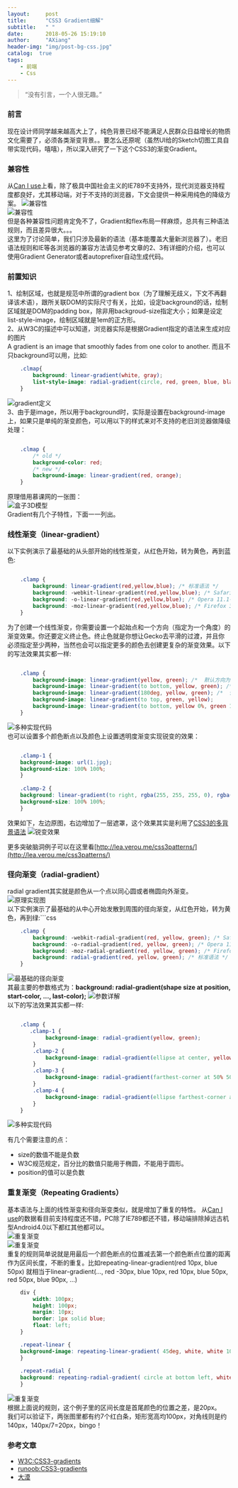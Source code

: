 ```yaml
---
layout:     post
title:      "CSS3 Gradient细解"
subtitle:   " "
date:       2018-05-26 15:19:10
author:     "AXiang"
header-img: "img/post-bg-css.jpg"
catalog:  true
tags:
    - 前端
    - Css
---
```


> “没有引言，一个人很无趣。”

### 前言
现在设计师同学越来越高大上了，纯色背景已经不能满足人民群众日益增长的物质文化需要了，必须各类渐变背景。。要怎么还原呢（虽然UI给的Sketch切图工具自带实现代码，嘻嘻），所以深入研究了一下这个CSS3的渐变Gradient。

### 兼容性
从[Can I use](https://caniuse.com/#feat=css-gradients)上看，除了极具中国社会主义的IE789不支持外，现代浏览器支持程度都良好，尤其移动端，对于不支持的浏览器，下文会提供一种采用纯色的降级方案。
![兼容性](/img/in-post/post-css/css_1805_1.png)    
![兼容性](/img/in-post/post-css/css_1805_2.png)     
但是各种兼容性问题肯定免不了，Gradient和flex布局一样麻烦，总共有三种语法规则，而且差异很大。。。   
这里为了讨论简单，我们只涉及最新的语法（基本能覆盖大量新浏览器了）。老旧语法规则和IE等各浏览器的兼容方法请见参考文章的2、3有详细的介绍，也可以使用Gradient Generator或者autoprefixer自动生成代码。

### 前置知识
1、绘制区域，也就是规范中所谓的gradient box（为了理解无歧义，下文不再翻译该术语），跟所关联DOM的实际尺寸有关，比如，设定background的话，绘制区域就是DOM的padding box，除非用backgroud-size指定大小；如果是设定list-style-image，绘制区域就是1em的正方形。   
2、从W3C的描述中可以知道，浏览器实际是根据Gradient指定的语法来生成对应的图片     
A gradient is an image that smoothly fades from one color to another. 而且不只background可以用，比如:
```css
    .clmap{
        background: linear-gradient(white, gray);
        list-style-image: radial-gradient(circle, red, green, blue, black);
    }

``` 
![gradient定义](/img/in-post/post-css/css_1805_3.png)    
3、由于是image，所以用于background时，实际是设置在background-image上，如果只是单纯的渐变颜色，可以用以下的样式来对不支持的老旧浏览器做降级处理：
```css

    .clmap {
        /* old */
        background-color: red;
        /* new */
        background-image: linear-gradient(red, orange);
    }

```
原理借用慕课网的一张图：  
![盒子3D模型](/img/in-post/post-css/css_1805_4.jpg)   
Gradient有几个子特性，下面一一列出。
### 线性渐变（linear-gradient）
以下实例演示了最基础的从头部开始的线性渐变，从红色开始，转为黄色，再到蓝色:
```css

    .clamp {
        background: linear-gradient(red,yellow,blue); /* 标准语法 */
        background: -webkit-linear-gradient(red,yellow,blue); /* Safari 5.1-6.0 */
        background: -o-linear-gradient(red,yellow,blue); /* Opera 11.1-12.0 */ 
        background: -moz-linear-gradient(red,yellow,blue); /* Firefox 3.6-15 */
    }

``` 
为了创建一个线性渐变，你需要设置一个起始点和一个方向（指定为一个角度）的渐变效果。你还要定义终止色。终止色就是你想让Gecko去平滑的过渡，并且你必须指定至少两种，当然也会可以指定更多的颜色去创建更复杂的渐变效果。以下的写法效果其实都一样:
```css

    .clamp {
        background-image: linear-gradient(yellow, green); /*  默认方向为to bottom */
        background-image: linear-gradient(to bottom, yellow, green); /*  使用关键字指定方向 */
        background-image: linear-gradient(180deg, yellow, green); /*  使用角度指定方向 */
        background-image: linear-gradient(to top, green, yellow);
        background-image: linear-gradient(to bottom, yellow 0%, green 100%); /*  指定颜色断点 */
    }

```   
![多种实现代码](/img/in-post/post-css/css_1805_5.png)  
也可以设置多个颜色断点以及颜色上设置透明度渐变实现锐变的效果：   
```css

    .clamp-1 {
    background-image: url(1.jpg);
    background-size: 100% 100%;
    }
    
    .clamp-2 {
    background: linear-gradient(to right, rgba(255, 255, 255, 0), rgba(255, 255, 255, 1)), url(1.jpg) no-repeat;
    background-size: 100% 100%;
    }

```
效果如下，左边原图，右边增加了一层遮罩，这个效果其实是利用了[CSS3的多背景语法](https://developer.mozilla.org/en-US/docs/Web/CSS/CSS_Backgrounds_and_Borders/Using_multiple_backgrounds) 
![锐变效果](/img/in-post/post-css/css_1805_6.png)  

更多突破脑洞例子可以在这里看[http://lea.verou.me/css3patterns/](http://lea.verou.me/css3patterns/) 

### 径向渐变（radial-gradient）
radial gradient其实就是颜色从一个点以同心圆或者椭圆向外渐变。
![原理实现图](/img/in-post/post-css/css_1805_7.png)   
以下实例演示了最基础的从中心开始发散到周围的径向渐变，从红色开始，转为黄色，再到绿:```css
```css
    .clamp {
        background: -webkit-radial-gradient(red, yellow, green); /* Safari 5.1- 6.0 */
        background: -o-radial-gradient(red, yellow, green); /* Opera 11.6-12.0 */
        background: -moz-radial-gradient(red, yellow, green); /* Firefox 3.6-15 */
        background: radial-gradient(red, yellow, green); /* 标准语法 */
    }

``` 
![最基础的径向渐变](/img/in-post/post-css/css_1805_8.jpg)     
其最主要的参数格式为：**background: radial-gradient(shape size at position, start-color, ..., last-color);**
![参数详解](/img/in-post/post-css/css_1805_9.png)  
以下的写法效果其实都一样:
```css

    .clamp {
       .clamp-1 {
            background-image: radial-gradient(yellow, green);
        }
        .clamp-2 {
            background-image: radial-gradient(ellipse at center, yellow 0%, green 100%);
        }
        .clamp-3 {
            background-image: radial-gradient(farthest-corner at 50% 50%, yellow, green);
        }
        .clamp-4 {
            background-image: radial-gradient(ellipse farthest-corner at 50% 50%, yellow, green);
        }
    }

```   
![多种实现代码](/img/in-post/post-css/css_1805_10.png)   

有几个需要注意的点：
- size的数值不能是负数
- W3C规范规定，百分比的数值只能用于椭圆，不能用于圆形。
- position的值可以是负数

### 重复渐变（Repeating Gradients）
基本语法与上面的线性渐变和径向渐变类似，就是增加了重复的特性。
从[Can I use](https://caniuse.com/#feat=css-repeating-gradients)的数据看目前支持程度还不错，PC除了IE789都还不错，移动端排除掉远古机型Android4.0以下都红其他都可以。    
![重复渐变](/img/in-post/post-css/css_1805_11.png)   
![重复渐变](/img/in-post/post-css/css_1805_12.png)   
重复的规则简单说就是用最后一个颜色断点的位置减去第一个颜色断点位置的距离作为区间长度，不断的重复。比如repeating-linear-gradient(red 10px, blue 50px) 就相当于linear-gradient(…, red -30px, blue 10px, red 10px, blue 50px, red 50px, blue 90px, …)
```css
    div {
        width: 100px;
        height: 100px;
        margin: 10px;
        border: 1px solid blue;
        float: left;
    }

    .repeat-linear {
    background-image: repeating-linear-gradient( 45deg, white, white 10px, red 10px, red 20px);
    }
    
    .repeat-radial {
    background: repeating-radial-gradient( circle at bottom left, white, white 10px, red 10px, red 20px);
    }

```
![重复渐变](/img/in-post/post-css/css_1805_13.png)   
根据上面说的规则，这个例子里的区间长度是首尾颜色的位置之差，是20px。    
我们可以验证下，两张图里都有约7个红白条，矩形宽高均100px，对角线则是约140px，140px/7=20px，bingo！

### 参考文章
- [W3C:CSS3-gradients](https://www.w3cschool.cn/css3/css3-gradients.html)
- [runoob:CSS3-gradients](http://www.runoob.com/cssref/func-radial-gradient.html)
- [大漠](http://www.w3cplus.com/content/css3-gradient)









